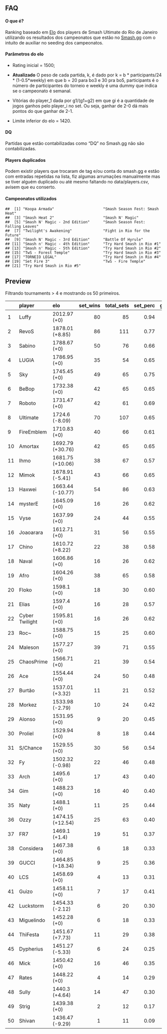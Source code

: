 FAQ
---

#### O que é?

Ranking baseado em
[Elo](https://en.wikipedia.org/wiki/Elo_rating_system) dos players de
Smash Ultimate do Rio de Janeiro utilizando os resultados dos
campeonatos que estão no [Smash.gg](https://smash.gg/) com o intuito de
auxiliar no seeding dos campeonatos.

#### Parâmetros do elo

-   Rating inicial = 1500;

-   **Atualizado** O peso de cada partida, k, é dado por k = b \*
    participants/24 \* (1-0.5\*weekly) em que b = 20 para bo3 e 30 pra
    bo5, participants é o número de participantes do torneio e weekly é
    uma dummy que indica se o campeonato é semanal.

-   Vitórias do player\_1 dada por g1/(g1+g2) em que gi é a quantidade
    de jogos ganhos pelo player\_i no set. Ou seja, ganhar de 2-0 dá
    mais pontos do que ganhar de 2-1.

-   Limite inferior do elo = 1420.

#### DQ

Partidas que estão contabilizadas como “DQ” no Smash.gg não são
contabilizadas.

#### Players duplicados

Podem existir players que trocaram de tag e/ou conta do smash.gg e estão
com entradas repetidas na lista, fiz algumas arrumações manualmente mas
se tiver alguém duplicado ou até mesmo faltando no data/players.csv,
avisem que eu conserto.

#### Campeonatos utilizados

    ##  [1] "Koopa Armada"                      "Smash Season Fest: Smash Heat"    
    ##  [3] "Smash Heat 2"                      "Smash N' Magic"                   
    ##  [5] "Smash N' Magic - 2nd Edition"      "Smash Season Fest: Falling Leaves"
    ##  [7] "Twilight's Awakening"              "Fight in Rio for the Future"      
    ##  [9] "Smash N' Magic - 3rd Edition"      "Battle Of Hyrule"                 
    ## [11] "Smash n' Magic - 4th Edition"      "Try Hard Smash in Rio #1"         
    ## [13] "Smash n' Magic - 5th Edition"      "Try Hard Smash in Rio #2"         
    ## [15] "TwS - Forest Temple"               "Try Hard Smash in Rio #3"         
    ## [17] "TORNEIO LEGAL"                     "Try Hard Smash in Rio #4"         
    ## [19] "Set Fire 3"                        "TwS - Fire Temple"                
    ## [21] "Try Hard Smash in Rio #5"

Preview
-------

Filtrando tournaments &gt; 4 e mostrando os 50 primeiros.

<table>
<colgroup>
<col style="width: 2%" />
<col style="width: 13%" />
<col style="width: 15%" />
<col style="width: 8%" />
<col style="width: 10%" />
<col style="width: 8%" />
<col style="width: 9%" />
<col style="width: 11%" />
<col style="width: 9%" />
<col style="width: 11%" />
</colgroup>
<thead>
<tr class="header">
<th style="text-align: left;"></th>
<th style="text-align: left;">player</th>
<th style="text-align: left;">elo</th>
<th style="text-align: right;">set_wins</th>
<th style="text-align: right;">total_sets</th>
<th style="text-align: right;">set_perc</th>
<th style="text-align: right;">game_wins</th>
<th style="text-align: right;">total_games</th>
<th style="text-align: right;">game_perc</th>
<th style="text-align: right;">tournaments</th>
</tr>
</thead>
<tbody>
<tr class="odd">
<td style="text-align: left;">1</td>
<td style="text-align: left;">Luffy</td>
<td style="text-align: left;">2012.97 (+0)</td>
<td style="text-align: right;">80</td>
<td style="text-align: right;">85</td>
<td style="text-align: right;">0.94</td>
<td style="text-align: right;">208</td>
<td style="text-align: right;">255</td>
<td style="text-align: right;">0.82</td>
<td style="text-align: right;">14</td>
</tr>
<tr class="even">
<td style="text-align: left;">2</td>
<td style="text-align: left;">RevoS</td>
<td style="text-align: left;">1878.01 (+8.85)</td>
<td style="text-align: right;">86</td>
<td style="text-align: right;">111</td>
<td style="text-align: right;">0.77</td>
<td style="text-align: right;">230</td>
<td style="text-align: right;">335</td>
<td style="text-align: right;">0.69</td>
<td style="text-align: right;">17</td>
</tr>
<tr class="odd">
<td style="text-align: left;">3</td>
<td style="text-align: left;">Sabino</td>
<td style="text-align: left;">1788.67 (+0)</td>
<td style="text-align: right;">50</td>
<td style="text-align: right;">76</td>
<td style="text-align: right;">0.66</td>
<td style="text-align: right;">125</td>
<td style="text-align: right;">211</td>
<td style="text-align: right;">0.59</td>
<td style="text-align: right;">13</td>
</tr>
<tr class="even">
<td style="text-align: left;">4</td>
<td style="text-align: left;">LUGIA</td>
<td style="text-align: left;">1786.95 (+0)</td>
<td style="text-align: right;">35</td>
<td style="text-align: right;">54</td>
<td style="text-align: right;">0.65</td>
<td style="text-align: right;">93</td>
<td style="text-align: right;">152</td>
<td style="text-align: right;">0.61</td>
<td style="text-align: right;">10</td>
</tr>
<tr class="odd">
<td style="text-align: left;">5</td>
<td style="text-align: left;">Sky</td>
<td style="text-align: left;">1745.45 (+0)</td>
<td style="text-align: right;">49</td>
<td style="text-align: right;">65</td>
<td style="text-align: right;">0.75</td>
<td style="text-align: right;">124</td>
<td style="text-align: right;">188</td>
<td style="text-align: right;">0.66</td>
<td style="text-align: right;">11</td>
</tr>
<tr class="even">
<td style="text-align: left;">6</td>
<td style="text-align: left;">BeBop</td>
<td style="text-align: left;">1732.38 (+0)</td>
<td style="text-align: right;">42</td>
<td style="text-align: right;">65</td>
<td style="text-align: right;">0.65</td>
<td style="text-align: right;">104</td>
<td style="text-align: right;">172</td>
<td style="text-align: right;">0.60</td>
<td style="text-align: right;">12</td>
</tr>
<tr class="odd">
<td style="text-align: left;">7</td>
<td style="text-align: left;">Roboto</td>
<td style="text-align: left;">1731.47 (+0)</td>
<td style="text-align: right;">42</td>
<td style="text-align: right;">61</td>
<td style="text-align: right;">0.69</td>
<td style="text-align: right;">111</td>
<td style="text-align: right;">171</td>
<td style="text-align: right;">0.65</td>
<td style="text-align: right;">10</td>
</tr>
<tr class="even">
<td style="text-align: left;">8</td>
<td style="text-align: left;">Ultimate</td>
<td style="text-align: left;">1724.6 (-8.09)</td>
<td style="text-align: right;">70</td>
<td style="text-align: right;">107</td>
<td style="text-align: right;">0.65</td>
<td style="text-align: right;">184</td>
<td style="text-align: right;">313</td>
<td style="text-align: right;">0.59</td>
<td style="text-align: right;">19</td>
</tr>
<tr class="odd">
<td style="text-align: left;">9</td>
<td style="text-align: left;">FireEmblem</td>
<td style="text-align: left;">1710.83 (+0)</td>
<td style="text-align: right;">40</td>
<td style="text-align: right;">66</td>
<td style="text-align: right;">0.61</td>
<td style="text-align: right;">101</td>
<td style="text-align: right;">176</td>
<td style="text-align: right;">0.57</td>
<td style="text-align: right;">13</td>
</tr>
<tr class="even">
<td style="text-align: left;">10</td>
<td style="text-align: left;">Amortax</td>
<td style="text-align: left;">1692.79 (+30.76)</td>
<td style="text-align: right;">42</td>
<td style="text-align: right;">65</td>
<td style="text-align: right;">0.65</td>
<td style="text-align: right;">103</td>
<td style="text-align: right;">174</td>
<td style="text-align: right;">0.59</td>
<td style="text-align: right;">12</td>
</tr>
<tr class="odd">
<td style="text-align: left;">11</td>
<td style="text-align: left;">Ihmo</td>
<td style="text-align: left;">1681.75 (+10.06)</td>
<td style="text-align: right;">38</td>
<td style="text-align: right;">67</td>
<td style="text-align: right;">0.57</td>
<td style="text-align: right;">99</td>
<td style="text-align: right;">184</td>
<td style="text-align: right;">0.54</td>
<td style="text-align: right;">15</td>
</tr>
<tr class="even">
<td style="text-align: left;">12</td>
<td style="text-align: left;">Mimok</td>
<td style="text-align: left;">1678.91 (-5.41)</td>
<td style="text-align: right;">43</td>
<td style="text-align: right;">66</td>
<td style="text-align: right;">0.65</td>
<td style="text-align: right;">104</td>
<td style="text-align: right;">183</td>
<td style="text-align: right;">0.57</td>
<td style="text-align: right;">12</td>
</tr>
<tr class="odd">
<td style="text-align: left;">13</td>
<td style="text-align: left;">Haxwei</td>
<td style="text-align: left;">1663.44 (-10.77)</td>
<td style="text-align: right;">54</td>
<td style="text-align: right;">86</td>
<td style="text-align: right;">0.63</td>
<td style="text-align: right;">136</td>
<td style="text-align: right;">227</td>
<td style="text-align: right;">0.60</td>
<td style="text-align: right;">16</td>
</tr>
<tr class="even">
<td style="text-align: left;">14</td>
<td style="text-align: left;">mysterE</td>
<td style="text-align: left;">1645.09 (+0)</td>
<td style="text-align: right;">16</td>
<td style="text-align: right;">26</td>
<td style="text-align: right;">0.62</td>
<td style="text-align: right;">41</td>
<td style="text-align: right;">72</td>
<td style="text-align: right;">0.57</td>
<td style="text-align: right;">5</td>
</tr>
<tr class="odd">
<td style="text-align: left;">15</td>
<td style="text-align: left;">Vyse</td>
<td style="text-align: left;">1637.99 (+0)</td>
<td style="text-align: right;">24</td>
<td style="text-align: right;">44</td>
<td style="text-align: right;">0.55</td>
<td style="text-align: right;">60</td>
<td style="text-align: right;">105</td>
<td style="text-align: right;">0.57</td>
<td style="text-align: right;">10</td>
</tr>
<tr class="even">
<td style="text-align: left;">16</td>
<td style="text-align: left;">Joaoarara</td>
<td style="text-align: left;">1612.71 (+0)</td>
<td style="text-align: right;">31</td>
<td style="text-align: right;">56</td>
<td style="text-align: right;">0.55</td>
<td style="text-align: right;">72</td>
<td style="text-align: right;">135</td>
<td style="text-align: right;">0.53</td>
<td style="text-align: right;">13</td>
</tr>
<tr class="odd">
<td style="text-align: left;">17</td>
<td style="text-align: left;">Chino</td>
<td style="text-align: left;">1610.72 (+8.22)</td>
<td style="text-align: right;">22</td>
<td style="text-align: right;">38</td>
<td style="text-align: right;">0.58</td>
<td style="text-align: right;">53</td>
<td style="text-align: right;">95</td>
<td style="text-align: right;">0.56</td>
<td style="text-align: right;">8</td>
</tr>
<tr class="even">
<td style="text-align: left;">18</td>
<td style="text-align: left;">Naval</td>
<td style="text-align: left;">1606.86 (+0)</td>
<td style="text-align: right;">16</td>
<td style="text-align: right;">26</td>
<td style="text-align: right;">0.62</td>
<td style="text-align: right;">40</td>
<td style="text-align: right;">67</td>
<td style="text-align: right;">0.60</td>
<td style="text-align: right;">5</td>
</tr>
<tr class="odd">
<td style="text-align: left;">19</td>
<td style="text-align: left;">Afro</td>
<td style="text-align: left;">1604.26 (+0)</td>
<td style="text-align: right;">38</td>
<td style="text-align: right;">65</td>
<td style="text-align: right;">0.58</td>
<td style="text-align: right;">90</td>
<td style="text-align: right;">163</td>
<td style="text-align: right;">0.55</td>
<td style="text-align: right;">14</td>
</tr>
<tr class="even">
<td style="text-align: left;">20</td>
<td style="text-align: left;">Floko</td>
<td style="text-align: left;">1598.1 (+0)</td>
<td style="text-align: right;">18</td>
<td style="text-align: right;">30</td>
<td style="text-align: right;">0.60</td>
<td style="text-align: right;">39</td>
<td style="text-align: right;">72</td>
<td style="text-align: right;">0.54</td>
<td style="text-align: right;">7</td>
</tr>
<tr class="odd">
<td style="text-align: left;">21</td>
<td style="text-align: left;">Elias</td>
<td style="text-align: left;">1597.4 (+0)</td>
<td style="text-align: right;">16</td>
<td style="text-align: right;">28</td>
<td style="text-align: right;">0.57</td>
<td style="text-align: right;">37</td>
<td style="text-align: right;">69</td>
<td style="text-align: right;">0.54</td>
<td style="text-align: right;">6</td>
</tr>
<tr class="even">
<td style="text-align: left;">22</td>
<td style="text-align: left;">Cyber Twilight</td>
<td style="text-align: left;">1595.81 (+0)</td>
<td style="text-align: right;">16</td>
<td style="text-align: right;">26</td>
<td style="text-align: right;">0.62</td>
<td style="text-align: right;">38</td>
<td style="text-align: right;">67</td>
<td style="text-align: right;">0.57</td>
<td style="text-align: right;">5</td>
</tr>
<tr class="odd">
<td style="text-align: left;">23</td>
<td style="text-align: left;">Roc~</td>
<td style="text-align: left;">1588.75 (+0)</td>
<td style="text-align: right;">15</td>
<td style="text-align: right;">25</td>
<td style="text-align: right;">0.60</td>
<td style="text-align: right;">36</td>
<td style="text-align: right;">65</td>
<td style="text-align: right;">0.55</td>
<td style="text-align: right;">5</td>
</tr>
<tr class="even">
<td style="text-align: left;">24</td>
<td style="text-align: left;">Maleson</td>
<td style="text-align: left;">1577.27 (+0)</td>
<td style="text-align: right;">39</td>
<td style="text-align: right;">71</td>
<td style="text-align: right;">0.55</td>
<td style="text-align: right;">92</td>
<td style="text-align: right;">170</td>
<td style="text-align: right;">0.54</td>
<td style="text-align: right;">16</td>
</tr>
<tr class="odd">
<td style="text-align: left;">25</td>
<td style="text-align: left;">ChaosPrime</td>
<td style="text-align: left;">1566.71 (+0)</td>
<td style="text-align: right;">21</td>
<td style="text-align: right;">39</td>
<td style="text-align: right;">0.54</td>
<td style="text-align: right;">47</td>
<td style="text-align: right;">89</td>
<td style="text-align: right;">0.53</td>
<td style="text-align: right;">9</td>
</tr>
<tr class="even">
<td style="text-align: left;">26</td>
<td style="text-align: left;">Ace</td>
<td style="text-align: left;">1554.44 (+0)</td>
<td style="text-align: right;">24</td>
<td style="text-align: right;">50</td>
<td style="text-align: right;">0.48</td>
<td style="text-align: right;">57</td>
<td style="text-align: right;">114</td>
<td style="text-align: right;">0.50</td>
<td style="text-align: right;">13</td>
</tr>
<tr class="odd">
<td style="text-align: left;">27</td>
<td style="text-align: left;">Burtão</td>
<td style="text-align: left;">1537.01 (+3.32)</td>
<td style="text-align: right;">11</td>
<td style="text-align: right;">21</td>
<td style="text-align: right;">0.52</td>
<td style="text-align: right;">25</td>
<td style="text-align: right;">48</td>
<td style="text-align: right;">0.52</td>
<td style="text-align: right;">5</td>
</tr>
<tr class="even">
<td style="text-align: left;">28</td>
<td style="text-align: left;">Morkez</td>
<td style="text-align: left;">1533.98 (-2.79)</td>
<td style="text-align: right;">10</td>
<td style="text-align: right;">24</td>
<td style="text-align: right;">0.42</td>
<td style="text-align: right;">27</td>
<td style="text-align: right;">57</td>
<td style="text-align: right;">0.47</td>
<td style="text-align: right;">7</td>
</tr>
<tr class="odd">
<td style="text-align: left;">29</td>
<td style="text-align: left;">Alonso</td>
<td style="text-align: left;">1531.95 (+0)</td>
<td style="text-align: right;">9</td>
<td style="text-align: right;">20</td>
<td style="text-align: right;">0.45</td>
<td style="text-align: right;">21</td>
<td style="text-align: right;">43</td>
<td style="text-align: right;">0.49</td>
<td style="text-align: right;">6</td>
</tr>
<tr class="even">
<td style="text-align: left;">30</td>
<td style="text-align: left;">Proliel</td>
<td style="text-align: left;">1529.94 (+0)</td>
<td style="text-align: right;">8</td>
<td style="text-align: right;">18</td>
<td style="text-align: right;">0.44</td>
<td style="text-align: right;">22</td>
<td style="text-align: right;">47</td>
<td style="text-align: right;">0.47</td>
<td style="text-align: right;">5</td>
</tr>
<tr class="odd">
<td style="text-align: left;">31</td>
<td style="text-align: left;">S/Chance</td>
<td style="text-align: left;">1529.55 (+0)</td>
<td style="text-align: right;">30</td>
<td style="text-align: right;">56</td>
<td style="text-align: right;">0.54</td>
<td style="text-align: right;">75</td>
<td style="text-align: right;">136</td>
<td style="text-align: right;">0.55</td>
<td style="text-align: right;">13</td>
</tr>
<tr class="even">
<td style="text-align: left;">32</td>
<td style="text-align: left;">Fy</td>
<td style="text-align: left;">1502.32 (-0.98)</td>
<td style="text-align: right;">22</td>
<td style="text-align: right;">46</td>
<td style="text-align: right;">0.48</td>
<td style="text-align: right;">49</td>
<td style="text-align: right;">107</td>
<td style="text-align: right;">0.46</td>
<td style="text-align: right;">12</td>
</tr>
<tr class="odd">
<td style="text-align: left;">33</td>
<td style="text-align: left;">Arch</td>
<td style="text-align: left;">1495.6 (+0)</td>
<td style="text-align: right;">17</td>
<td style="text-align: right;">43</td>
<td style="text-align: right;">0.40</td>
<td style="text-align: right;">40</td>
<td style="text-align: right;">100</td>
<td style="text-align: right;">0.40</td>
<td style="text-align: right;">13</td>
</tr>
<tr class="even">
<td style="text-align: left;">34</td>
<td style="text-align: left;">Gim</td>
<td style="text-align: left;">1488.23 (+0)</td>
<td style="text-align: right;">16</td>
<td style="text-align: right;">40</td>
<td style="text-align: right;">0.40</td>
<td style="text-align: right;">39</td>
<td style="text-align: right;">91</td>
<td style="text-align: right;">0.43</td>
<td style="text-align: right;">12</td>
</tr>
<tr class="odd">
<td style="text-align: left;">35</td>
<td style="text-align: left;">Naty</td>
<td style="text-align: left;">1488.1 (+0)</td>
<td style="text-align: right;">11</td>
<td style="text-align: right;">25</td>
<td style="text-align: right;">0.44</td>
<td style="text-align: right;">24</td>
<td style="text-align: right;">54</td>
<td style="text-align: right;">0.44</td>
<td style="text-align: right;">7</td>
</tr>
<tr class="even">
<td style="text-align: left;">36</td>
<td style="text-align: left;">Ozzy</td>
<td style="text-align: left;">1474.15 (+12.54)</td>
<td style="text-align: right;">25</td>
<td style="text-align: right;">63</td>
<td style="text-align: right;">0.40</td>
<td style="text-align: right;">60</td>
<td style="text-align: right;">142</td>
<td style="text-align: right;">0.42</td>
<td style="text-align: right;">19</td>
</tr>
<tr class="odd">
<td style="text-align: left;">37</td>
<td style="text-align: left;">FR7</td>
<td style="text-align: left;">1469.1 (+1.4)</td>
<td style="text-align: right;">19</td>
<td style="text-align: right;">51</td>
<td style="text-align: right;">0.37</td>
<td style="text-align: right;">44</td>
<td style="text-align: right;">113</td>
<td style="text-align: right;">0.39</td>
<td style="text-align: right;">16</td>
</tr>
<tr class="even">
<td style="text-align: left;">38</td>
<td style="text-align: left;">Considera</td>
<td style="text-align: left;">1467.38 (+0)</td>
<td style="text-align: right;">6</td>
<td style="text-align: right;">18</td>
<td style="text-align: right;">0.33</td>
<td style="text-align: right;">16</td>
<td style="text-align: right;">40</td>
<td style="text-align: right;">0.40</td>
<td style="text-align: right;">6</td>
</tr>
<tr class="odd">
<td style="text-align: left;">39</td>
<td style="text-align: left;">GUCCI</td>
<td style="text-align: left;">1464.85 (+18.34)</td>
<td style="text-align: right;">9</td>
<td style="text-align: right;">25</td>
<td style="text-align: right;">0.36</td>
<td style="text-align: right;">24</td>
<td style="text-align: right;">60</td>
<td style="text-align: right;">0.40</td>
<td style="text-align: right;">8</td>
</tr>
<tr class="even">
<td style="text-align: left;">40</td>
<td style="text-align: left;">LCS</td>
<td style="text-align: left;">1458.69 (+0)</td>
<td style="text-align: right;">4</td>
<td style="text-align: right;">13</td>
<td style="text-align: right;">0.31</td>
<td style="text-align: right;">10</td>
<td style="text-align: right;">30</td>
<td style="text-align: right;">0.33</td>
<td style="text-align: right;">5</td>
</tr>
<tr class="odd">
<td style="text-align: left;">41</td>
<td style="text-align: left;">Guizo</td>
<td style="text-align: left;">1458.11 (+0)</td>
<td style="text-align: right;">7</td>
<td style="text-align: right;">17</td>
<td style="text-align: right;">0.41</td>
<td style="text-align: right;">15</td>
<td style="text-align: right;">37</td>
<td style="text-align: right;">0.41</td>
<td style="text-align: right;">5</td>
</tr>
<tr class="even">
<td style="text-align: left;">42</td>
<td style="text-align: left;">Luckstorm</td>
<td style="text-align: left;">1454.33 (-2.12)</td>
<td style="text-align: right;">6</td>
<td style="text-align: right;">20</td>
<td style="text-align: right;">0.30</td>
<td style="text-align: right;">14</td>
<td style="text-align: right;">42</td>
<td style="text-align: right;">0.33</td>
<td style="text-align: right;">7</td>
</tr>
<tr class="odd">
<td style="text-align: left;">43</td>
<td style="text-align: left;">Miguelindo</td>
<td style="text-align: left;">1452.28 (+0)</td>
<td style="text-align: right;">6</td>
<td style="text-align: right;">18</td>
<td style="text-align: right;">0.33</td>
<td style="text-align: right;">14</td>
<td style="text-align: right;">38</td>
<td style="text-align: right;">0.37</td>
<td style="text-align: right;">6</td>
</tr>
<tr class="even">
<td style="text-align: left;">44</td>
<td style="text-align: left;">ThiFesta</td>
<td style="text-align: left;">1451.67 (+7.73)</td>
<td style="text-align: right;">11</td>
<td style="text-align: right;">29</td>
<td style="text-align: right;">0.38</td>
<td style="text-align: right;">27</td>
<td style="text-align: right;">67</td>
<td style="text-align: right;">0.40</td>
<td style="text-align: right;">9</td>
</tr>
<tr class="odd">
<td style="text-align: left;">45</td>
<td style="text-align: left;">Dypherius</td>
<td style="text-align: left;">1451.27 (-5.33)</td>
<td style="text-align: right;">6</td>
<td style="text-align: right;">24</td>
<td style="text-align: right;">0.25</td>
<td style="text-align: right;">16</td>
<td style="text-align: right;">54</td>
<td style="text-align: right;">0.30</td>
<td style="text-align: right;">9</td>
</tr>
<tr class="even">
<td style="text-align: left;">46</td>
<td style="text-align: left;">Mick</td>
<td style="text-align: left;">1450.42 (+0)</td>
<td style="text-align: right;">16</td>
<td style="text-align: right;">46</td>
<td style="text-align: right;">0.35</td>
<td style="text-align: right;">34</td>
<td style="text-align: right;">98</td>
<td style="text-align: right;">0.35</td>
<td style="text-align: right;">15</td>
</tr>
<tr class="odd">
<td style="text-align: left;">47</td>
<td style="text-align: left;">Rates</td>
<td style="text-align: left;">1448.22 (+0)</td>
<td style="text-align: right;">4</td>
<td style="text-align: right;">14</td>
<td style="text-align: right;">0.29</td>
<td style="text-align: right;">10</td>
<td style="text-align: right;">31</td>
<td style="text-align: right;">0.32</td>
<td style="text-align: right;">5</td>
</tr>
<tr class="even">
<td style="text-align: left;">48</td>
<td style="text-align: left;">Sully</td>
<td style="text-align: left;">1440.3 (+4.64)</td>
<td style="text-align: right;">14</td>
<td style="text-align: right;">47</td>
<td style="text-align: right;">0.30</td>
<td style="text-align: right;">33</td>
<td style="text-align: right;">108</td>
<td style="text-align: right;">0.31</td>
<td style="text-align: right;">17</td>
</tr>
<tr class="odd">
<td style="text-align: left;">49</td>
<td style="text-align: left;">Strig</td>
<td style="text-align: left;">1439.38 (+0)</td>
<td style="text-align: right;">2</td>
<td style="text-align: right;">12</td>
<td style="text-align: right;">0.17</td>
<td style="text-align: right;">6</td>
<td style="text-align: right;">26</td>
<td style="text-align: right;">0.23</td>
<td style="text-align: right;">5</td>
</tr>
<tr class="even">
<td style="text-align: left;">50</td>
<td style="text-align: left;">Shivan</td>
<td style="text-align: left;">1436.47 (-9.29)</td>
<td style="text-align: right;">1</td>
<td style="text-align: right;">11</td>
<td style="text-align: right;">0.09</td>
<td style="text-align: right;">3</td>
<td style="text-align: right;">23</td>
<td style="text-align: right;">0.13</td>
<td style="text-align: right;">5</td>
</tr>
</tbody>
</table>
